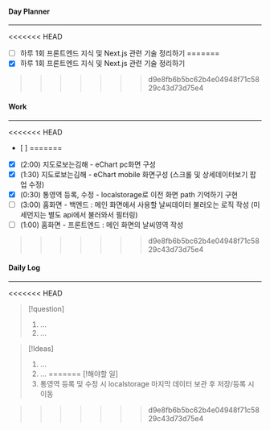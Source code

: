 
#### Day Planner
---
<<<<<<< HEAD
- [ ] 하루 1회 프론트엔드 지식 및 Next.js 관련 기술 정리하기
=======
- [x] 하루 1회 프론트엔드 지식 및 Next.js 관련 기술 정리하기
>>>>>>> d9e8fb6b5bc62b4e04948f71c5829c43d73d75e4


#### Work
---
<<<<<<< HEAD
- [ ] 
=======
- [x] (2:00) 지도로보는김해 - eChart pc화면 구성
- [x] (1:30) 지도로보는김해 - eChart mobile 화면구성 (스크롤 및 상세데이터보기 팝업 수정)
- [x] (0:30) 통영역 등록, 수정 - localstorage로 이전 화면 path 기억하기 구현
- [ ] (3:00) 홈화면 - 백엔드 : 메인 화면에서 사용할 날씨데이터 불러오는 로직 작성 (미세먼지는 별도 api에서 불러와서 필터링)
- [ ] (1:00) 홈화면 - 프론트엔드 : 메인 화면의 날씨영역 작성
>>>>>>> d9e8fb6b5bc62b4e04948f71c5829c43d73d75e4


#### Daily Log
---
<<<<<<< HEAD
> [!question]
> 1. ...
> 2. ...

> [!Ideas]
> 1. ...
> 2. ...
=======
> [!해야할 일]
> 1. 통영역 등록 및 수정 시 localstorage 마지막 데이터 보관 후 저장/등록 시 이동

>>>>>>> d9e8fb6b5bc62b4e04948f71c5829c43d73d75e4



